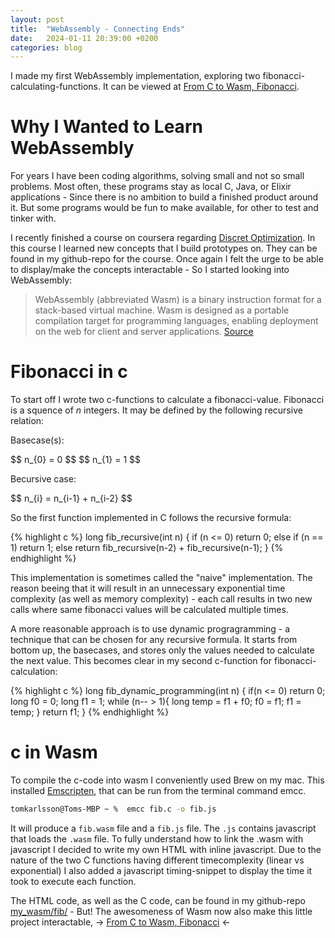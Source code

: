 ```yaml
---
layout: post
title:  "WebAssembly - Connecting Ends"
date:   2024-01-11 20:39:00 +0200
categories: blog
---
```

<script src="https://polyfill.io/v3/polyfill.min.js?features=es6"></script>
<script id="MathJax-script" async src="https://cdn.jsdelivr.net/npm/mathjax@3/es5/tex-mml-chtml.js"></script>

I made my first WebAssembly implementation, exploring two fibonacci-calculating-functions. It can be viewed at [From C to Wasm, Fibonacci].

# Why I Wanted to Learn WebAssembly
For years I have been coding algorithms, solving small and not so small problems. Most often, these programs stay as local C, Java, or Elixir applications - Since there is no ambition to build a finished product around it. But some programs would be fun to make available, for other to test and tinker with.

I recently finished a course on coursera regarding [Discret Optimization]. In this course I learned new concepts that I build prototypes on. They can be found in my github-repo for the course. Once again I felt the urge to be able to display/make the concepts interactable - So I started looking into WebAssembly:

>WebAssembly (abbreviated Wasm) is a binary instruction format for a stack-based virtual machine. Wasm is designed as a portable compilation target for programming languages, enabling deployment on the web for client and server applications. [Source]

# Fibonacci in c
To start off I wrote two c-functions to calculate a fibonacci-value. Fibonacci is a squence of *n* integers. It may be defined by the following recursive relation: 

Basecase(s):
<div>
$$ n_{0} = 0 $$
$$ n_{1} = 1 $$
</div>

Becursive case:
<div>
$$ n_{i} = n_{i-1} + n_{i-2} $$
</div> 

So the first function implemented in C follows the recursive formula:

{% highlight c %}
long fib_recursive(int n) {
    if (n <= 0)
        return 0;
    else if (n == 1)
        return 1;
    else
        return fib_recursive(n-2) + fib_recursive(n-1);
}
{% endhighlight %}

This implementation is sometimes called the "naive" implementation. The reason beeing that it will result in an unnecessary exponential time complexity (as well as memory complexity) - each call results in two new calls where same fibonacci values will be calculated multiple times.

A more reasonable approach is to use dynamic progragramming - a technique that can be chosen for any recursive formula. It starts from bottom up, the basecases, and stores only the values needed to calculate the next value. This becomes clear in my second c-function for fibonacci-calculation:

{% highlight c %}
long fib_dynamic_programming(int n) {
    if(n <= 0)
        return 0;
    long f0 = 0;
    long f1 = 1;
    while (n-- > 1){
        long temp = f1 + f0;
        f0 = f1;
        f1 = temp;
    }
    return f1;
}
{% endhighlight %}

# c in Wasm
To compile the c-code into wasm I conveniently used Brew on my mac. This installed [Emscripten], that can be run from the terminal command emcc.

```zsh
tomkarlsson@Toms-MBP ~ %  emcc fib.c -o fib.js   
```

It will produce a `fib.wasm` file and a `fib.js` file. The `.js` contains javascript that loads the `.wasm` file. To fully understand how to link the .wasm with javascript I decided to write my own HTML with inline javascript. Due to the nature of the two C functions having different timecomplexity (linear vs exponential) I also added a javascript timing-snippet to display the time it took to execute each function.

The HTML code, as well as the C code, can be found in my github-repo [my_wasm/fib/] - But! The awesomeness of Wasm now also make this little project interactable, -> [From C to Wasm, Fibonacci] <-

[Source]: https://webassembly.org
[Discret Optimization]: https://www.coursera.org/learn/discrete-optimization
[Emscripten]: https://emscripten.org/
[my_wasm/fib/]: https://github.com/tomkalervo/my_wasm/tree/main/fib
[From C to Wasm, Fibonacci]: https://htmlpreview.github.io/?https://github.com/tomkalervo/my_wasm/blob/main/fib/fib.html